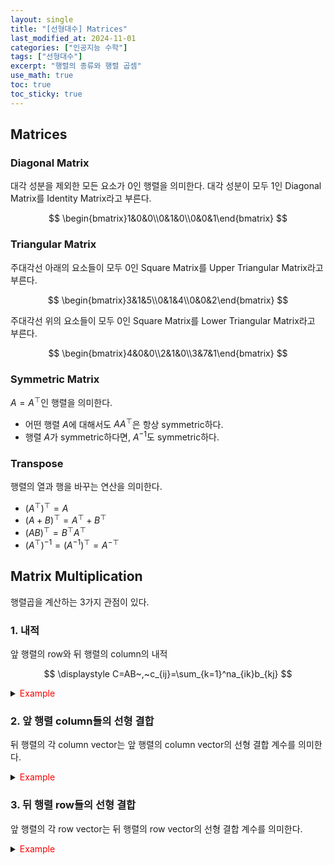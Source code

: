 ```yaml
---
layout: single
title: "[선형대수] Matrices"
last_modified_at: 2024-11-01
categories: ["인공지능 수학"]
tags: ["선형대수"]
excerpt: "행렬의 종류와 행렬 곱셈"
use_math: true
toc: true
toc_sticky: true
---
```


## Matrices
### Diagonal Matrix
대각 성분을 제외한 모든 요소가 0인 행렬을 의미한다.
대각 성분이 모두 1인 Diagonal Matrix를 Identity Matrix라고 부른다.

$$
\begin{bmatrix}1&0&0\\0&1&0\\0&0&1\end{bmatrix}
$$

### Triangular Matrix
주대각선 아래의 요소들이 모두 0인 Square Matrix를 Upper Triangular Matrix라고 부른다.

$$
\begin{bmatrix}3&1&5\\0&1&4\\0&0&2\end{bmatrix}
$$

주대각선 위의 요소들이 모두 0인 Square Matrix를 Lower Triangular Matrix라고 부른다.

$$
\begin{bmatrix}4&0&0\\2&1&0\\3&7&1\end{bmatrix}
$$

### Symmetric Matrix
$A=A^\top$인 행렬을 의미한다.
- 어떤 행렬 $A$에 대해서도 $AA^\top$은 항상 symmetric하다.
- 행렬 $A$가 symmetric하다면, $A^{-1}$도 symmetric하다.

### Transpose
행렬의 열과 행을 바꾸는 연산을 의미한다.

- $(A^\top)^\top=A$
- $(A+B)^\top=A^\top+B^\top$
- $(AB)^\top=B^\top A^\top$
- $(A^\top)^{-1}=(A^{-1})^\top=A^{-\top}$

## Matrix Multiplication

행렬곱을 계산하는 3가지 관점이 있다.

### 1. 내적
앞 행렬의 row와 뒤 행렬의 column의 내적

$$
\displaystyle C=AB~,~c_{ij}=\sum_{k=1}^na_{ik}b_{kj}
$$

<details>
<summary><font color='red'>Example</font></summary>
<div markdown="1">

<center><img src='{{"/assets/images/인공지능수학/1-1. Figure4.png" | relative_url}}' width="50%"></center>

---

- $c_{11}=a_{11}b_{11}+a_{12}b_{21}+a_{13}b_{31}~\rightarrow~4=0\cdot1+1\cdot4+0\cdot7$
- $c_{12}=a_{11}b_{12}+a_{12}b_{22}+a_{13}b_{32}~\rightarrow~5=0\cdot2+1\cdot5+0\cdot8$
- $c_{21}=a_{21}b_{11}+a_{22}b_{21}+a_{23}b_{31}~\rightarrow~6=2\cdot1+1\cdot4+0\cdot7$

</div>
</details>

### 2. 앞 행렬 column들의 선형 결합

뒤 행렬의 각 column vector는 앞 행렬의 column vector의 선형 결합 계수를 의미한다.

<details>
<summary><font color='red'>Example</font></summary>
<div markdown="1">

<center><img src='{{"/assets/images/인공지능수학/1-1. Figure5.png" | relative_url}}' width="50%"></center>

---

$$
\mathbf{a}_1=\begin{bmatrix}1\\4\\7\end{bmatrix}~,~
\mathbf{a}_2=\begin{bmatrix}2\\5\\8\end{bmatrix}~,~
\mathbf{a}_3=\begin{bmatrix}3\\6\\9\end{bmatrix}
$$
라고 했을 때,

- $$
    \begin{bmatrix}4\\10\\6\end{bmatrix}=0\cdot \mathbf{a}_1+2\cdot \mathbf{a}_2+0\cdot \mathbf{a}_3
    $$   ← 
    $$
    \begin{bmatrix}0\\2\\0\end{bmatrix}
    $$ 행렬의 의미
- $$
    \begin{bmatrix}3\\9\\15\end{bmatrix}=1\cdot \mathbf{a}_1+1\cdot \mathbf{a}_2+0\cdot \mathbf{a}_3
    $$   ← 
    $$
    \begin{bmatrix}1\\1\\0\end{bmatrix}
    $$ 행렬의 의미
- $$
    \begin{bmatrix}3\\6\\9\end{bmatrix}=0\cdot \mathbf{a}_1+0\cdot \mathbf{a}_2+1\cdot \mathbf{a}_3
    $$   ← 
    $$
    \begin{bmatrix}0\\0\\1\end{bmatrix}
    $$ 행렬의 의미

</div>
</details>

### 3. 뒤 행렬 row들의 선형 결합

앞 행렬의 각 row vector는 뒤 행렬의 row vector의 선형 결합 계수를 의미한다.

<details>
<summary><font color='red'>Example</font></summary>
<div markdown="1">

<center><img src='{{"/assets/images/인공지능수학/1-1. Figure6.png" | relative_url}}' width="50%"></center>

---

$$
\mathbf{b}_1=\begin{bmatrix}1&2&3\end{bmatrix}~,~
\mathbf{b}_2=\begin{bmatrix}4&5&6\end{bmatrix}~,~
\mathbf{b}_3=\begin{bmatrix}7&8&9\end{bmatrix}
$$
라고 했을 때,

- $$
    \begin{bmatrix}4&5&6\end{bmatrix}=0\cdot \mathbf{b}_1+1\cdot \mathbf{b}_2+0\cdot \mathbf{b}_3
    $$   ← 
    $$
    \begin{bmatrix}0&1&0\end{bmatrix}
    $$ 행렬의 의미
- $$
    \begin{bmatrix}6&9&12\end{bmatrix}=2\cdot \mathbf{b}_1+1\cdot \mathbf{b}_2+0\cdot \mathbf{b}_3
    $$   ← 
    $$
    \begin{bmatrix}2&1&0\end{bmatrix}
    $$ 행렬의 의미
- $$
    \begin{bmatrix}7&8&9\end{bmatrix}=0\cdot \mathbf{b}_1+0\cdot \mathbf{b}_2+1\cdot \mathbf{b}_3
    $$   ← 
    $$
    \begin{bmatrix}0&0&1\end{bmatrix}
    $$ 행렬의 의미

</div>
</details>

